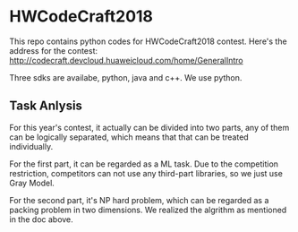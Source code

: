 # HWCodeCraft2018
This repo contains python codes for HWCodeCraft2018 contest.
Here's the address for the contest: http://codecraft.devcloud.huaweicloud.com/home/GeneralIntro

Three sdks are availabe, python, java and c++. We use python.

## Task Anlysis
For this year's contest, it actually can be divided into two parts, any of them can be logically separated, which means that that can be treated individually.

For the first part, it can be regarded as a ML task. Due to the competition restriction, competitors can not use any third-part libraries, so we just use Gray Model.

For the second part, it's NP hard problem, which can be regarded as a packing problem in two dimensions. We realized the algrithm as mentioned in the doc above.

